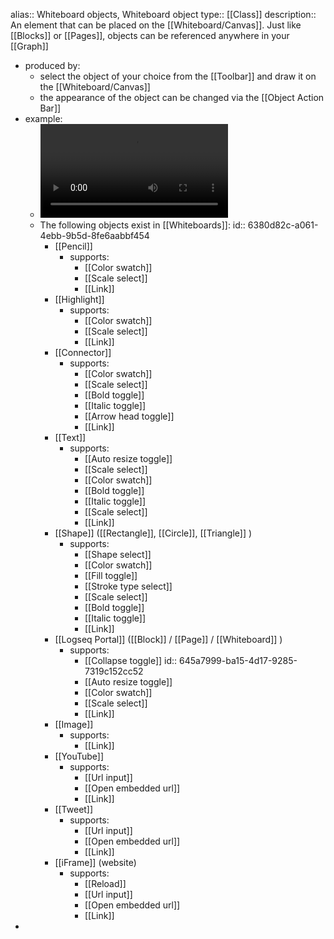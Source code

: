 alias:: Whiteboard objects, Whiteboard object
type:: [[Class]]
description:: An element that can be placed on the [[Whiteboard/Canvas]]. Just like [[Blocks]] or [[Pages]], objects can be referenced anywhere in your [[Graph]]

- produced by:
	- select the object of your choice from the [[Toolbar]] and draw it on the [[Whiteboard/Canvas]]
	- the appearance of the object can be changed via the [[Object Action Bar]]
- example:
	- ![ObjectExamples.mp4](../assets/ObjectExamples_1669389480174_0.mp4)
	- The following objects exist in [[Whiteboards]]:
	  id:: 6380d82c-a061-4ebb-9b5d-8fe6aabbf454
		- [[Pencil]]
			- supports:
				- [[Color swatch]]
				- [[Scale select]]
				- [[Link]]
		- [[Highlight]]
			- supports:
				- [[Color swatch]]
				- [[Scale select]]
				- [[Link]]
		- [[Connector]]
			- supports:
				- [[Color swatch]]
				- [[Scale select]]
				- [[Bold toggle]]
				- [[Italic toggle]]
				- [[Arrow head toggle]]
				- [[Link]]
		- [[Text]]
			- supports:
				- [[Auto resize toggle]]
				- [[Scale select]]
				- [[Color swatch]]
				- [[Bold toggle]]
				- [[Italic toggle]]
				- [[Scale select]]
				- [[Link]]
		- [[Shape]] ([[Rectangle]], [[Circle]], [[Triangle]] )
			- supports:
				- [[Shape select]]
				- [[Color swatch]]
				- [[Fill toggle]]
				- [[Stroke type select]]
				- [[Scale select]]
				- [[Bold toggle]]
				- [[Italic toggle]]
				- [[Link]]
		- [[Logseq Portal]] ([[Block]] / [[Page]] / [[Whiteboard]] )
			- supports:
				- [[Collapse toggle]]
				  id:: 645a7999-ba15-4d17-9285-7319c152cc52
				- [[Auto resize toggle]]
				- [[Color swatch]]
				- [[Scale select]]
				- [[Link]]
		- [[Image]]
			- supports:
				- [[Link]]
		- [[YouTube]]
			- supports:
				- [[Url input]]
				- [[Open embedded url]]
				- [[Link]]
		- [[Tweet]]
			- supports:
				- [[Url input]]
				- [[Open embedded url]]
				- [[Link]]
		- [[iFrame]] (website)
			- supports:
				- [[Reload]]
				- [[Url input]]
				- [[Open embedded url]]
				- [[Link]]
-